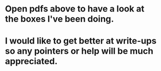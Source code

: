 # Open pdfs above to have a look at the boxes I've been doing. 
# I would like to get better at write-ups so any pointers or help will be much appreciated.
